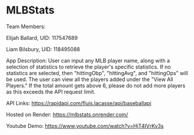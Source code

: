 # MLBStats
Team Members:

Elijah Ballard, UID: 117547689

Liam Bilsbury,  UID: 118495088

App Description:
User can input any MLB player name, along with a selection of statistics
to retrieve the player's specific statistics. If no statistics are selected, then "hittingObp", "hittingAvg", and "hittingOps" will be used. The user can view all the players added under the "View All Players." If the total amount gets above 6, please do not add more players as this exceeds the API request limit.

API Links:
https://rapidapi.com/fluis.lacasse/api/baseballapi

Hosted on Render:
https://mlbstats.onrender.com/

Youtube Demo:
https://www.youtube.com/watch?v=HjT4IVrKv3s


